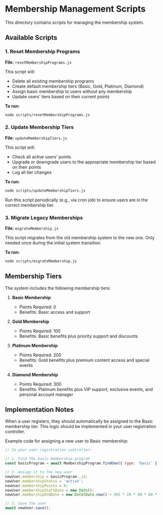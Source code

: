 # Membership Management Scripts

This directory contains scripts for managing the membership system.

## Available Scripts

### 1. Reset Membership Programs

**File:** `resetMembershipPrograms.js`

This script will:
- Delete all existing membership programs
- Create default membership tiers (Basic, Gold, Platinum, Diamond)
- Assign basic membership to users without any membership
- Update users' tiers based on their current points

**To run:**
```bash
node scripts/resetMembershipPrograms.js
```

### 2. Update Membership Tiers

**File:** `updateMembershipTiers.js`

This script will:
- Check all active users' points
- Upgrade or downgrade users to the appropriate membership tier based on their points
- Log all tier changes

**To run:**
```bash
node scripts/updateMembershipTiers.js
```

Run this script periodically (e.g., via cron job) to ensure users are in the correct membership tier.

### 3. Migrate Legacy Memberships

**File:** `migrateMembership.js`

This script migrates from the old membership system to the new one. Only needed once during the initial system transition.

**To run:**
```bash
node scripts/migrateMembership.js
```

## Membership Tiers

The system includes the following membership tiers:

1. **Basic Membership**
   - Points Required: 0
   - Benefits: Basic access and support

2. **Gold Membership**
   - Points Required: 100
   - Benefits: Basic benefits plus priority support and discounts

3. **Platinum Membership**
   - Points Required: 200
   - Benefits: Gold benefits plus premium content access and special events

4. **Diamond Membership**
   - Points Required: 300
   - Benefits: Platinum benefits plus VIP support, exclusive events, and personal account manager

## Implementation Notes

When a user registers, they should automatically be assigned to the Basic membership tier. This logic should be implemented in your user registration controller.

Example code for assigning a new user to Basic membership:
```javascript
// In your user registration controller:

// 1. Find the basic membership program
const basicProgram = await MembershipProgram.findOne({ type: 'basic' });

// 2. Assign it to the new user
newUser.membership = basicProgram._id;
newUser.membershipStatus = 'active';
newUser.membershipPoints = 0;
newUser.membershipStartDate = new Date();
newUser.membershipEndDate = new Date(Date.now() + 365 * 24 * 60 * 60 * 1000);

// 3. Save the user
await newUser.save();
``` 